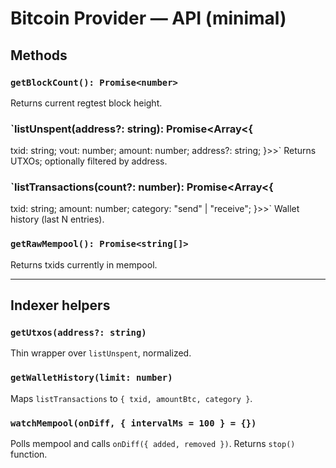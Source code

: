 # Bitcoin Provider — API (minimal)

## Methods

### `getBlockCount(): Promise<number>`
Returns current regtest block height.

### `listUnspent(address?: string): Promise<Array<{
  txid: string; vout: number; amount: number; address?: string;
}>>`
Returns UTXOs; optionally filtered by address.

### `listTransactions(count?: number): Promise<Array<{
  txid: string; amount: number; category: "send" | "receive";
}>>`
Wallet history (last N entries).

### `getRawMempool(): Promise<string[]>`
Returns txids currently in mempool.

---

## Indexer helpers

### `getUtxos(address?: string)`
Thin wrapper over `listUnspent`, normalized.

### `getWalletHistory(limit: number)`
Maps `listTransactions` to `{ txid, amountBtc, category }`.

### `watchMempool(onDiff, { intervalMs = 100 } = {})`
Polls mempool and calls `onDiff({ added, removed })`.
Returns `stop()` function.